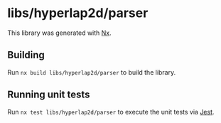 # libs/hyperlap2d/parser

This library was generated with [Nx](https://nx.dev).

## Building

Run `nx build libs/hyperlap2d/parser` to build the library.

## Running unit tests

Run `nx test libs/hyperlap2d/parser` to execute the unit tests via [Jest](https://jestjs.io).
